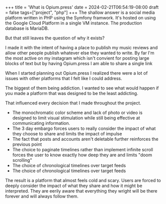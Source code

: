 +++
title = 'What is Opium.press'
date = 2024-02-21T06:54:19-08:00
draft = false
tags=["project", "php"]
+++
The shallow answer is a social media platform written in PHP using the Symfony framwork. It's hosted on using the Google Cloud Platform in a single VM instance. The production database is MariaDB.

But that still leaves the question of why it exists? 

I made it with the intent of having a place to publish my music reviews and allow other people publish whatever else they wanted to write. By far I'm the most active on my instagram which isn't convient for posting large blocks of text but by having Opium.press I am able to share a single link

When I started planning out Opium.press I realized there were a lot of issues with other platforms that I felt like I could address.

The biggest of them being addiction. I wanted to see what would happen if you made a platform that was designed to be the least addicting.

That influenced every decision that I made throughout the project.

- The monochromatic color scheme and lack of photo or video is designed to limit visual stimulation while still being effective at communicating information.
- The 3 day embargo forces users to really consider the impact of what they choose to share and limits the impact of impulse
- The fact that posts and accounts aren't deletable further reinforces the previous point
- The choice to paginate timelines rather than implement infinite scroll forces the user to know exactly how deep they are and limits "doom scrolling"
- The choice of chronological timelines over target feeds 
- The choice of chronological timelines over target feeds 

The result is a platform that almost feels cold and scary. Users are forced to deeply consider the impact of what they share and how it might be interpreted. They are eerily aware that everything they wright will be there forever and will always follow them.

